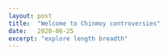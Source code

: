 ```yaml
---
layout: post
title:  "Welcome to Chinmoy controversies"
date:   2020-06-25
excerpt: "explore length breadth"
---
```

